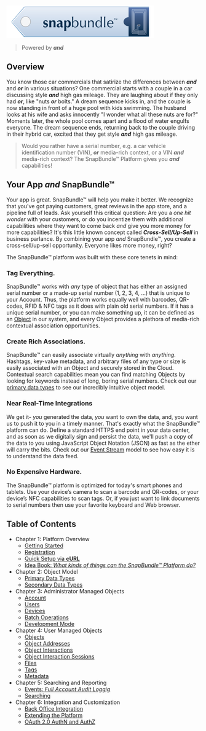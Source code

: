 ![alt text](images/snapbundle.png "Title")
> Powered by **_and_**

## Overview
You know those car commercials that satirize the differences between **_and_** and **_or_** in various situations? One commercial starts with a couple in a car discussing style **_and_** high gas mileage. They are laughing about if they only had **_or_**, like "nuts **_or_** bolts." A dream sequence kicks in, and the couple is now standing in front of a huge pool with kids swimming.  The husband looks at his wife and asks innocently "I wonder what all these nuts are for?" Moments later, the whole pool comes apart and a flood of water engulfs everyone. The dream sequence ends, returning back to the couple driving in their hybrid car, excited that they get style **_and_** high gas mileage.  


> Would you rather have a serial number, e.g. a car vehicle identification number (VIN), **_or_** media-rich context, or a VIN **_and_** media-rich context? The SnapBundle™ Platform gives you **_and_** capabilities!

## Your App _and_ SnapBundle™
Your app is great. SnapBundle™ will help you make it better. We recognize that you've got paying customers, great reviews in the app store, and a pipeline full of leads. Ask yourself this critical question: Are you a _one hit wonder_ with your customers, or do you incentize them with additional capabilities where they want to come back _and_ give you more money for more capabilities? It's this little known concept called **_Cross-Sell/Up-Sell_** in business parlance. By combining your app _and_ SnapBundle™, you create a cross-sell/up-sell opportunity. Everyone likes more money, right?

The SnapBundle™ platform was built with these core tenets in mind:

### Tag Everything.
SnapBundle™ works with _any_ type of object that has either an assigned serial number or a made-up serial number (1, 2, 3, 4, ...) that is unique to your Account. Thus, the platform works equally well with barcodes, QR-codes, RFID & NFC tags as it does with plain old serial numbers. If it has a unique serial number, or you can make something up, it can be defined as an [Object](OBJECT.md "Object") in our system, and every Object provides a plethora of media-rich contextual association opportunities.

### Create Rich Associations.
SnapBundle™ can easily associate virtually _anything_ with _anything_. Hashtags, key-value metadata, and arbitrary files of any type or size is easily associated with an Object and securely stored in the Cloud. Contextual search capabilities mean you can find matching Objects by looking for keywords instead of long, boring serial numbers. Check out our [primary data types](DATA_TYPES.md "Primary Data Types") to see our incredibly intuitive object model.

### Near Real-Time Integrations
We get it- *you* generated the data, *you* want to own the data, and, you want us to push it to you in a timely manner. That's exactly what the SnapBundle™ platform can do. Define a standard HTTPS end point in your data center, and as soon as we digitally sign and persist the data, we'll push a copy of the data to you using JavaScript Object Notation (JSON) as fast as the ether will carry the bits. Check out our [Event Stream](EVENT.md "Event Stream") model to see how easy it is to understand the data feed.

### No Expensive Hardware.
The SnapBundle™ platform is optimized for today's smart phones and tablets. Use your device’s camera to scan a barcode and QR-codes, or your device’s NFC capabilities to scan tags. Or, if you just want to link documents to serial numbers then use your favorite keyboard and Web browser.


## Table of Contents
* Chapter 1: Platform Overview
  * [Getting Started](GETTING_STARTED.md "Getting Started")
  * [Registration](REGISTRATION.md "Registering for an SnapBundle™ Account")
  * [Quick Setup via **cURL**](SAMPLE_SETUP_SCRIPT.md "Sample Setup Script")
  * [Idea Book: _What kinds of things can the SnapBundle™ Platform do?_](IDEAS.md "Idea Book")
* Chapter 2: Object Model
  * [Primary Data Types](DATA_TYPES.md#primary "Data Type")
  * [Secondary Data Types](DATA_TYPES.md#secondary "Data Type")
* Chapter 3: Administrator Managed Objects
  * [Account](ACCOUNT.md "Account Management") 
  * [Users](USER.md "User Management")
  * [Devices](DEVICE.md "Device Management")
  * [Batch Operations](BATCH_OPERATIONS.md "Batch Operations")
  * [Development Mode](DEVELOPMENT_MODE.md "Development Mode")
* Chapter 4: User Managed Objects
  *  [Objects](OBJECT.md "Object Management")
  *  [Object Addresses](OBJECT_ADDRESS.md "Object Address Management")
  *  [Object Interactions](OBJECT_INTERACTION.md "Object Interactions")
  *  [Object Interaction Sessions](OBJECT_INTERACTION_SESSION.md "Object Interaction Session")
  *  [Files](FILE.md "File Management")
  *  [Tags](TAG.md "Tag Management")
  *  [Metadata](METADATA.md "Metadata Management")
* Chapter 5: Searching and Reporting
  *  [Events: _Full Account Audit Loggig_](EVENT.md "Understanding Events")
  *  [Searching](SEARCHING.md "Searching for Records")
* Chapter 6: Integration and Customization
  *  [Back Office Integration](INTEGRATION.md "Back Office Integration")
  *  [Extending the Platform](EXTENSION_FRAMEWORK.md "Extension Framework")
  *  [OAuth 2.0 AuthN and AuthZ](OAUTH_GUIDE.md "OAuth 2.0 with Extensions")
 
